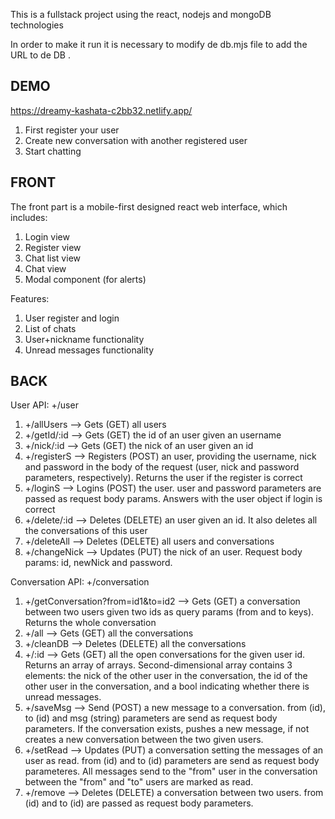 This is a fullstack project using the react, nodejs and mongoDB technologies

In order to make it run it is necessary to modify de db.mjs file to add the URL to de DB <databaseURL>.

## DEMO

https://dreamy-kashata-c2bb32.netlify.app/

1. First register your user
2. Create new conversation with another registered user
3. Start chatting

## FRONT
The front part is a mobile-first designed react web interface, which includes:
1. Login view
2. Register view
3. Chat list view
4. Chat view
5. Modal component (for alerts)

Features:
1. User register and login
2. List of chats
3. User+nickname functionality
4. Unread messages functionality

## BACK

User API: +/user

1. +/allUsers --> Gets (GET) all users
2. +/getId/:id --> Gets (GET) the id of an user given an username
3. +/nick/:id --> Gets (GET) the nick of an user given an id
4. +/registerS --> Registers (POST) an user, providing the username, nick and password in the body of the request (user, nick and password parameters, respectively). Returns the user if the register is correct
5. +/loginS --> Logins (POST) the user. user and password parameters are passed as request body params. Answers with the user object if login is correct
6. +/delete/:id --> Deletes (DELETE) an user given an id. It also deletes all the conversations of this user
7. +/deleteAll --> Deletes (DELETE) all users and conversations
8. +/changeNick --> Updates (PUT) the nick of an user. Request body params: id, newNick and password.

Conversation API: +/conversation

1. +/getConversation?from=id1&to=id2 --> Gets (GET) a conversation between two users given two ids as query params (from and to keys). Returns the whole conversation
2. +/all --> Gets (GET) all the conversations
3. +/cleanDB --> Deletes (DELETE) all the conversations
4. +/:id --> Gets (GET) all the open conversations for the given user id. Returns an array of arrays. Second-dimensional array contains 3 elements: the nick of the other user in the conversation, the id of the other user in the conversation, and a bool indicating whether there is unread messages.
5. +/saveMsg --> Send (POST) a new message to a conversation. from (id), to (id) and msg (string) parameters are send as request body parameters. If the conversation exists, pushes a new message, if not creates a new conversation between the two given users.
6. +/setRead --> Updates (PUT) a conversation setting the messages of an user as read. from (id) and to (id) parameters are send as request body parameteres. All messages send to the "from" user in the conversation between the "from" and "to" users are marked as read.
7. +/remove --> Deletes (DELETE) a conversation between two users. from (id) and to (id) are passed as request body parameters.
